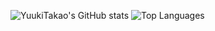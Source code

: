 ![YuukiTakao's GitHub stats](https://github-readme-stats.vercel.app/api?username=YuukiTakao&show_icons=true&theme=dracula&count_private=true) 
![Top Languages](https://github-readme-stats.vercel.app/api/top-langs/?username=YuukiTakao&layout=compact&langs_count=8&theme=dracula&hide=jupyter%20notebook,blade&count_private=true)

